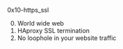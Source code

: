 0x10-https_ssl

0. World wide web
1. HAproxy SSL termination
2. No loophole in your website traffic
